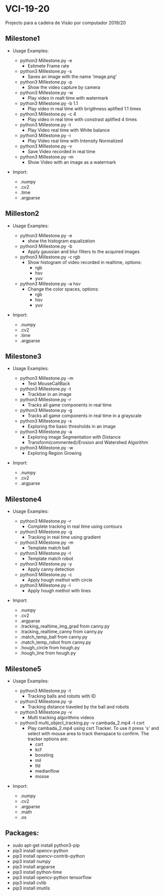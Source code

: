 # VCI-19-20
Projecto para a cadeira de Visão por computador 2019/20

## Milestone1

* Usage Examples:
	
	* python3 Millestone.py -e
		* Estimete Frame rate
	* python3 Millestone.py -s
		* Saves an image with the name 'image.png'
	* python3 Millestone.py -p
		* Show the video capture by camera
	* python3 Millestone.py -w
		* Play video in realt time with watermark
	* python3 Millestone.py -b 1.1
		* Play video in real time with brigthness aplified 1.1 times
	* python3 Millestone.py -c 4
		* Play video in real time with constrast aplified 4 times
	* python3 Millestone.py -t
		* Play Video real time with White balance
	* python3 Millestone.py -i
		* Play Video real time with Intensity Normalized
	* python3 Millestone.py -v
		* Save Video recorded in real time
	* python3 Millestone.py -m
		* Show Video with an image as a watermark

* Import:
	* .numpy
	* .cv2
	* .time
	* .argparse

## Milleston2

* Usage Examples:
	
	* python3 Millestone.py -e
		* show the histogram equalization
	* python3 Millestone.py -b
		* Apply gaussian and blur filters to the acquired images
	* python3 Millestone.py -c rgb
		* Show histogram of video recorded in realtime, options:
			* rgb
			* hsv
			* yuv
	* python3 Millestone.py -a hsv
		* Change the color spaces, options:
			* rgb
			* hsv
			* yuv		

* Import:
	* .numpy
	* .cv2
	* .time
	* .argparse

## Milestone3

* Usage Examples:
	
	* python3 Millestone.py -m
		* Test MouseCallBack
	* python3 Millestone.py -t
		* Trackbar in an image
	* python3 Millestone.py -r
		* Tracks all game components in real time
	* python3 Millestone.py -g
		* Tracks all game components in real time in a grayscale
	* python3 Millestone.py -s
		* Exploring the basic thresholds in an image
	* python3 Millestone.py -a
		* Exploring image Segmentation with Distance
        * Transform(commented)/Erosion and Watershed Algorithm
	* python3 Millestone.py -w
		* Exploring Region Growing

* Import: 
	* .numpy
	* .cv2
	* .argparse

## Milestone4

* Usage Examples:
	
	* python3 Millestone.py -r
		* Complete tracking in real time using contours
	* python3 Millestone.py -g
		* Tracking in real time using gradient
	* python3 Millestone.py -m
		* Template match ball
	* python3 Millestone.py -t
		* Template match robot
	* python3 Millestone.py -y
		* Apply canny detection
	* python3 Millestone.py -c
		* Apply hough methot with circle
	* python3 Millestone.py -l
		* Apply hough methot with lines

* Import: 
	* .numpy
	* .cv2
	* .argparse
	* .tracking_realtime_img_grad from canny.py
	* .tracking_realtime_canny from canny.py
	* .match_temp_ball from canny.py
	* .match_temp_robot from canny.py
	* .hough_circle from hough.py
	* .hough_line from hough.py

## Milestone5

* Usage Examples:
	
	* python3 Millestone.py -t
		* Tracking balls and robots with ID
	* python3 Millestone.py -p
		* Tracking distance traveled by the ball and robots
	* python3 Millestone.py -v
		* Multi tracking algorithms videos
	* python3 multi_object_tracking.py -v cambada_2.mp4 -t csrt
		* Play cambada_2.mp4 using csrt Tracker. To use it press 's' and select with mouse area to track thenspace to confirm. The tracker options are:
			* csrt
			* kcf
			* boosting
			* mil
			* tld
			* medianflow
			* mosse

* Import: 
	* .numpy
	* .cv2
	* .argparse
	* .math
	* .os


## Packages:

* sudo apt-get install python3-pip
* pip3 install opencv-python
* pip3 install opencv-contrib-python
* pip3 install numpy
* pip3 install argparse
* pip3 install python-time
* pip3 install opencv-python tensorflow
* pip3 install cvlib
* pip3 install imutils






	
